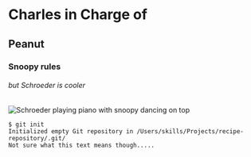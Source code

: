 # Charles in Charge of
## Peanut
### Snoopy rules
###### but Schroeder is cooler
![Schroeder playing piano with snoopy dancing on top](https://pbs.twimg.com/media/ET9iAlcWkAAt0R1?format=png&name=small)
```
$ git init
Initialized empty Git repository in /Users/skills/Projects/recipe-repository/.git/
Not sure what this text means though.....
```
